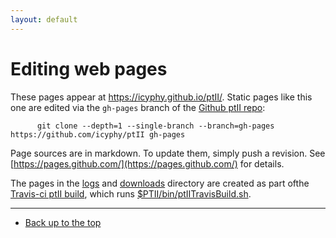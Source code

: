 ```yaml
---
layout: default
---
```

# Editing web pages

These pages appear at https://icyphy.github.io/ptII/.
Static pages like this one are edited via the `gh-pages` branch of the [Github ptII repo](https://github.com/icyphy/ptII):

```
      git clone --depth=1 --single-branch --branch=gh-pages https://github.com/icyphy/ptII gh-pages 
```

Page sources are in markdown.
To update them, simply push a revision.
See [https://pages.github.com/](https://pages.github.com/) for details.
    
The pages in the [logs](logs/index.html) and [downloads](downloads/index.html) directory are created as part ofthe [Travis-ci ptII build](https://travis-ci/icyphy/ptII), which runs [$PTII/bin/ptIITravisBuild.sh](https://github.com/icyphy/ptII/blob/master/bin/ptIITravisBuild.sh).

---
* [Back up to the top](index.html)
